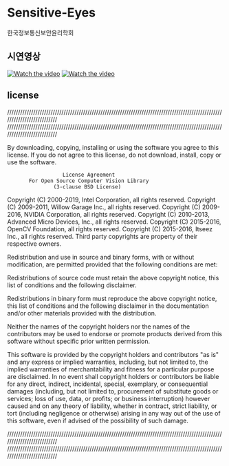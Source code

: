 # Sensitive-Eyes
 한국정보통신보안윤리학회
## 시연영상
[![Watch the video](https://img.youtube.com/vi/ua1DzJOq3t4/hqdefault.jpg)](https://youtu.be/ua1DzJOq3t4)
[![Watch the video](https://img.youtube.com/vi/S43Wp6y8yFU/hqdefault.jpg)](https://youtu.be/S43Wp6y8yFU)

## license
////////////////////////////////////////////////////////////////////////////////////////////////////////////////////////// //////////////////////////////////////////////////////////////////////////////////////////////////////////////////////////

By downloading, copying, installing or using the software you agree to this license. If you do not agree to this license, do not download, install, copy or use the software.

                      License Agreement
           For Open Source Computer Vision Library
                   (3-clause BSD License)
Copyright (C) 2000-2019, Intel Corporation, all rights reserved. Copyright (C) 2009-2011, Willow Garage Inc., all rights reserved. Copyright (C) 2009-2016, NVIDIA Corporation, all rights reserved. Copyright (C) 2010-2013, Advanced Micro Devices, Inc., all rights reserved. Copyright (C) 2015-2016, OpenCV Foundation, all rights reserved. Copyright (C) 2015-2016, Itseez Inc., all rights reserved. Third party copyrights are property of their respective owners.

Redistribution and use in source and binary forms, with or without modification, are permitted provided that the following conditions are met:

Redistributions of source code must retain the above copyright notice, this list of conditions and the following disclaimer.

Redistributions in binary form must reproduce the above copyright notice, this list of conditions and the following disclaimer in the documentation and/or other materials provided with the distribution.

Neither the names of the copyright holders nor the names of the contributors may be used to endorse or promote products derived from this software without specific prior written permission.

This software is provided by the copyright holders and contributors "as is" and any express or implied warranties, including, but not limited to, the implied warranties of merchantability and fitness for a particular purpose are disclaimed. In no event shall copyright holders or contributors be liable for any direct, indirect, incidental, special, exemplary, or consequential damages (including, but not limited to, procurement of substitute goods or services; loss of use, data, or profits; or business interruption) however caused and on any theory of liability, whether in contract, strict liability, or tort (including negligence or otherwise) arising in any way out of the use of this software, even if advised of the possibility of such damage.

////////////////////////////////////////////////////////////////////////////////////////////////////////////////////////// //////////////////////////////////////////////////////////////////////////////////////////////////////////////////////////
